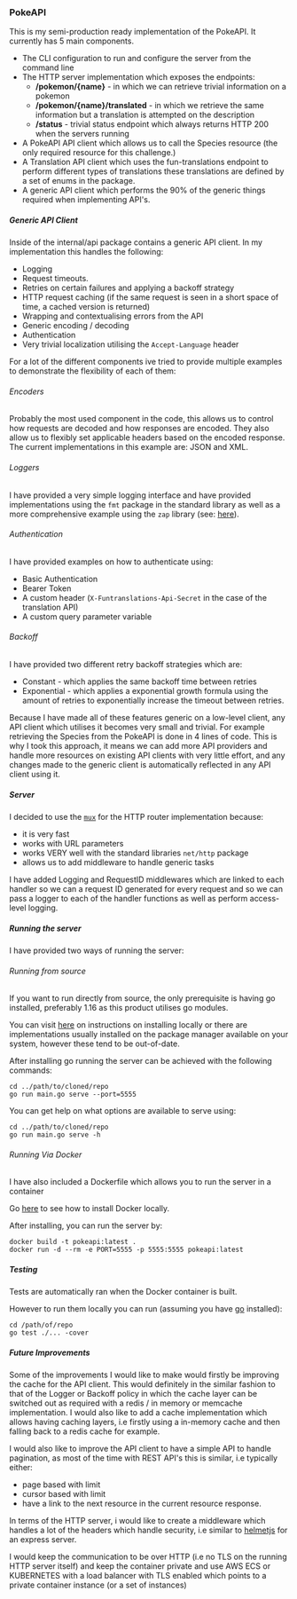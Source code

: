 ### PokeAPI

This is my semi-production ready implementation of the PokeAPI. It currently has 5 main components.

* The CLI configuration to run and configure the server from the command line
* The HTTP server implementation which exposes the endpoints:
    * **/pokemon/{name}** - in which we can retrieve trivial information on a pokemon
    * **/pokemon/{name}/translated** - in which we retrieve the same information but a translation is attempted on the description
    * **/status** - trivial status endpoint which always returns HTTP 200 when the servers running
* A PokeAPI API client which allows us to call the Species resource (the only required resource for this challenge.)
* A Translation API client which uses the fun-translations endpoint to perform different types of translations
  these translations are defined by a set of enums in the package.
* A generic API client which performs the 90% of the generic things required when implementing API's.

##### Generic API Client

Inside of the internal/api package contains a generic API client. In my implementation this handles the following:

* Logging
* Request timeouts.
* Retries on certain failures and applying a backoff strategy
* HTTP request caching (if the same request is seen in a short space of time, a cached version is returned)
* Wrapping and contextualising errors from the API
* Generic encoding / decoding
* Authentication
* Very trivial localization utilising the `Accept-Language` header

For a lot of the different components ive tried to provide multiple examples to demonstrate the flexibility
of each of them:

###### Encoders

Probably the most used component in the code, this allows us to control how requests are decoded
and how responses are encoded. They also allow us to flexibly set applicable headers based
on the encoded response. The current implementations in this example are: JSON and XML.

###### Loggers

I have provided a very simple logging interface and have provided implementations using
the `fmt` package in the standard library as well as a more comprehensive example using
the `zap` library (see: [here](https://github.com/uber-go/zap)).

###### Authentication

I have provided examples on how to authenticate using:

* Basic Authentication
* Bearer Token
* A custom header (`X-Funtranslations-Api-Secret` in the case of the translation API)
* A custom query parameter variable

###### Backoff

I have provided two different retry backoff strategies which are:

* Constant - which applies the same backoff time between retries
* Exponential - which applies a exponential growth formula using the amount of retries to exponentially
  increase the timeout between retries.
  
Because I have made all of these features generic on a low-level client, any API client which utilises it
becomes very small and trivial. For example retrieving the Species from the PokeAPI is done
in 4 lines of code. This is why I took this approach, it means we can add more API providers and handle
more resources on existing API clients with very little effort, and any changes made to the generic client is
automatically reflected in any API client using it.

##### Server

I decided to use the [`mux`](https://github.com/gorilla/mux) for the HTTP router implementation because:

* it is very fast
* works with URL parameters
* works VERY well with the standard libraries `net/http` package
* allows us to add middleware to handle generic tasks

I have added Logging and RequestID middlewares which are linked to each handler
so we can a request ID generated for every request and so we can pass a logger to each of
the handler functions as well as perform access-level logging.


##### Running the server

I have provided two ways of running the server:

###### Running from source

If you want to run directly from source, the only prerequisite is having
go installed, preferably 1.16 as this product utilises go modules.

You can visit [here](https://golang.org/doc/install) on instructions on installing locally or there are implementations
usually installed on the package manager available on your system, however these tend to be out-of-date.

After installing go running the server can be achieved with the following commands:

```shell
cd ../path/to/cloned/repo
go run main.go serve --port=5555
```

You can get help on what options are available to serve using:
```shell
cd ../path/to/cloned/repo
go run main.go serve -h
```

###### Running Via Docker

I have also included a Dockerfile which allows you to run the server in a container

Go [here](https://docs.docker.com/get-docker/) to see how to install Docker locally.

After installing, you can run the server by:

```shell
docker build -t pokeapi:latest .
docker run -d --rm -e PORT=5555 -p 5555:5555 pokeapi:latest
```

##### Testing

Tests are automatically ran when the Docker container is built.

However to run them locally you can run (assuming you have [go](https://golang.org/doc/install) installed):

```shell
cd /path/of/repo
go test ./... -cover
```

##### Future Improvements

Some of the improvements I would like to make would firstly be improving the cache for the API client.
This would definitely in the similar fashion to that of the Logger or Backoff policy in which the cache layer
can be switched out as required with a redis / in memory or memcache implementation. I would also like to add a cache
implementation which allows having caching layers, i.e firstly using a in-memory cache
and then falling back to a redis cache for example.

I would also like to improve the API client to have a simple API to handle pagination, as most of the
time with REST API's this is similar, i.e typically either:
* page based with limit
* cursor based with limit
* have a link to the next resource in the current resource response.

In terms of the HTTP server, i would like to create a middleware which handles a lot of the
headers which handle security, i.e similar to [helmetjs](https://helmetjs.github.io/) for an express server.

I would keep the communication to be over HTTP (i.e no TLS on the running HTTP server itself)
and keep the container private and use AWS ECS or KUBERNETES with a load balancer with TLS enabled
which points to a private container instance (or a set of instances)